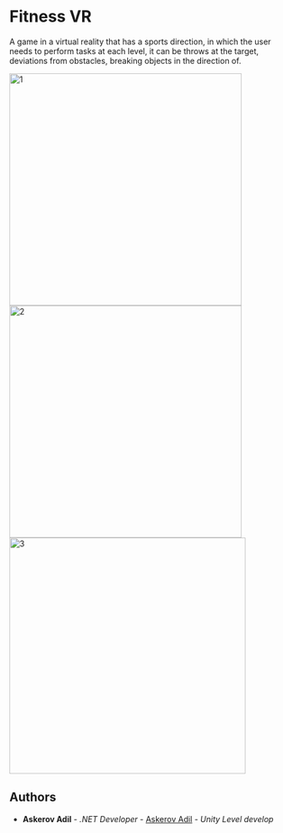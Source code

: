 # Fitness VR

A game in a virtual reality that has a sports direction, in which the user needs to perform tasks at each level, it can be throws at the target, deviations from obstacles, breaking objects in the direction of.

<p float="flex">
    <img width="412" alt="1" src="https://user-images.githubusercontent.com/64953028/234926642-15a1a97b-3962-4179-9842-860afd985b1b.png">
    <img width="412" alt="2" src="https://user-images.githubusercontent.com/64953028/234926645-d6f88a2e-f21d-445d-869c-c977f18dbbc2.png">
    <img width="419" alt="3" src="https://user-images.githubusercontent.com/64953028/234926630-9b5c70cc-8d23-45b9-956a-4c7a7b857c11.png">
</p>  

## Authors

* **Askerov Adil** - *.NET Developer* - [Askerov Adil](https://github.com/AskerovAdil) - *Unity Level develop*
